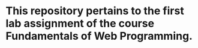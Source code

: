 # This repository pertains to the first lab assignment of the course Fundamentals of Web Programming.
